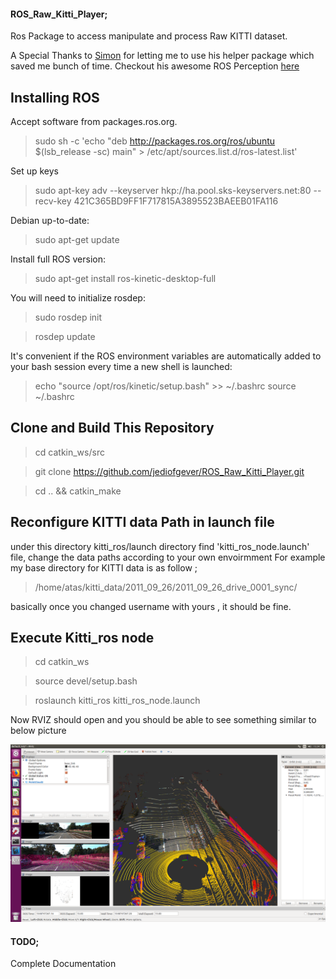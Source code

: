 #### ROS_Raw_Kitti_Player;

Ros Package to access  manipulate and process Raw KITTI dataset. 

A Special Thanks to [Simon](https://github.com/appinho) for letting me to use his helper package which saved me bunch of time. 
Checkout his awesome ROS Perception [here](https://github.com/appinho/SARosPerceptionKitti)


## Installing ROS

  Accept software from packages.ros.org. 

 > sudo sh -c 'echo "deb http://packages.ros.org/ros/ubuntu $(lsb_release -sc) main" > /etc/apt/sources.list.d/ros-latest.list'

Set up keys

 > sudo apt-key adv --keyserver hkp://ha.pool.sks-keyservers.net:80 --recv-key 421C365BD9FF1F717815A3895523BAEEB01FA116
 
Debian  up-to-date: 
 > sudo apt-get update

Install full ROS version: 
 > sudo apt-get install ros-kinetic-desktop-full


You will need to initialize rosdep:
 > sudo rosdep init

 > rosdep update
 
It's convenient if the ROS environment variables are automatically added to your bash session every time a new shell is launched: 
 > echo "source /opt/ros/kinetic/setup.bash" >> ~/.bashrc
 > source ~/.bashrc

 ## Clone and Build This Repository

 > cd catkin_ws/src

 > git clone https://github.com/jediofgever/ROS_Raw_Kitti_Player.git

 > cd .. && catkin_make 

 ## Reconfigure KITTI data Path in launch file 

 under this directory kitti_ros/launch directory find 'kitti_ros_node.launch' file,
 change the data paths according to your own envoirmment For example my base directory for KITTI data is as follow ; 

 > /home/atas/kitti_data/2011_09_26/2011_09_26_drive_0001_sync/

 basically once you changed username with yours , it should be fine.

 ## Execute Kitti_ros node

 > cd catkin_ws

 > source devel/setup.bash 

 > roslaunch kitti_ros kitti_ros_node.launch

 Now RVIZ should open and you should be able to see something similar to below picture


![](resources/ros_raw_kitti.png)






 

#### TODO;
Complete Documentation
